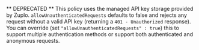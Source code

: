 ** DEPRECATED ** This policy uses the managed API key storage provided by Zuplo. `allowUnauthenticatedRequests` defaults to false and rejects any request without a valid API key (returning a `401 - Unauthorized` response). You can override (set `"allowUnauthenticatedRequests" : true`) this to support multiple authentication methods or support both authenticated and anonymous requests.
